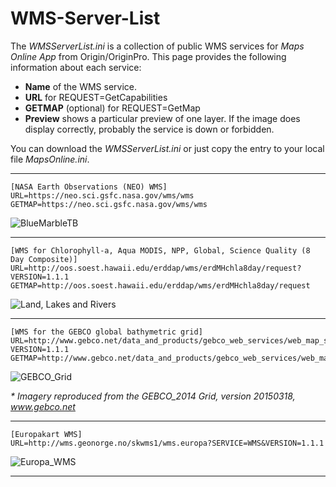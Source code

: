 # WMS-Server-List

The _WMSServerList.ini_ is a collection of public WMS services for _Maps Online App_ from Origin/OriginPro. This page provides the following information about each service:

* **Name** of the WMS service.
* **URL** for REQUEST=GetCapabilities
* **GETMAP** (optional) for REQUEST=GetMap
* **Preview** shows a particular preview of one layer. If the image does display correctly, probably the service is down or forbidden.

You can download the _WMSServerList.ini_ or just copy the entry to your local file _MapsOnline.ini_.

---
```
[NASA Earth Observations (NEO) WMS]
URL=https://neo.sci.gsfc.nasa.gov/wms/wms
GETMAP=https://neo.sci.gsfc.nasa.gov/wms/wms
```
![BlueMarbleTB](https://neo.sci.gsfc.nasa.gov/wms/wms?REQUEST=GetMap&SERVICE=WMS&LAYERS=BlueMarbleNG-TB&FORMAT=image/png&TRANSPARENT=FALSE&EXCEPTIONS=XML&STYLES=&BBOX=-180.000000,-90,180,90&VERSION=1.3.0&CRS=CRS:84&WIDTH=512&HEIGHT=256&BGCOLOR=0xFFFFFF)

---
```
[WMS for Chlorophyll-a, Aqua MODIS, NPP, Global, Science Quality (8 Day Composite)]
URL=http://oos.soest.hawaii.edu/erddap/wms/erdMHchla8day/request?VERSION=1.1.1
GETMAP=http://oos.soest.hawaii.edu/erddap/wms/erdMHchla8day/request
```
![Land, Lakes and Rivers](http://oos.soest.hawaii.edu/erddap/wms/erdMHchla8day/request?REQUEST=GetMap&SERVICE=WMS&LAYERS=Land,LakesAndRivers&FORMAT=image/png&TRANSPARENT=FALSE&EXCEPTIONS=XML&STYLES=&BBOX=0,-90,360,90&VERSION=1.1.1&SRS=EPSG:4326&WIDTH=512&HEIGHT=256&BGCOLOR=0xFFFFFF)

---
```
[WMS for the GEBCO global bathymetric grid]
URL=http://www.gebco.net/data_and_products/gebco_web_services/web_map_service/mapserv?VERSION=1.1.1
GETMAP=http://www.gebco.net/data_and_products/gebco_web_services/web_map_service/mapserv
```
![GEBCO_Grid](http://www.gebco.net/data_and_products/gebco_web_services/web_map_service/mapserv?REQUEST=GetMap&SERVICE=WMS&LAYERS=GEBCO_Grid&FORMAT=image/png&TRANSPARENT=FALSE&EXCEPTIONS=XML&STYLES=&BBOX=-180,-90,180,90&VERSION=1.1.1&SRS=EPSG:4326&WIDTH=512&HEIGHT=256&BGCOLOR=0xFFFFFF)

_* Imagery reproduced from the GEBCO_2014 Grid, version 20150318, www.gebco.net_ 

---
```
[Europakart WMS]
URL=http://wms.geonorge.no/skwms1/wms.europa?SERVICE=WMS&VERSION=1.1.1
```
![Europa_WMS](http://wms.geonorge.no/skwms1/wms.europa?REQUEST=GetMap&SERVICE=WMS&LAYERS=Europa_WMS&FORMAT=image/png&TRANSPARENT=FALSE&EXCEPTIONS=XML&STYLES=&BBOX=-15,28,47,82&VERSION=1.1.1&SRS=EPSG:4326&WIDTH=434&HEIGHT=378&BGCOLOR=0xFFFFFF)

---
